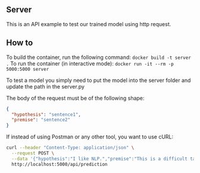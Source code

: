 ## Server

This is an API example to test our trained model using http request.

## How to

To build the container, run the following command: `docker build -t server .`
To run the container (in interactive mode): `docker run -it --rm -p 5000:5000 server`

To test a model you simply need to put the model into the server folder and update the path in the server.py

The body of the request must be of the following shape:

```json
{
  "hypothesis": "sentence1",
  "premise": "sentence2"
}
```

If instead of using Postman or any other tool, you want to use cURL:

```bash
curl --header "Content-Type: application/json" \
  --request POST \
  --data '{"hypothesis":"I like NLP.","premise":"This is a difficult task."}' \
  http://localhost:5000/api/prediction
```

